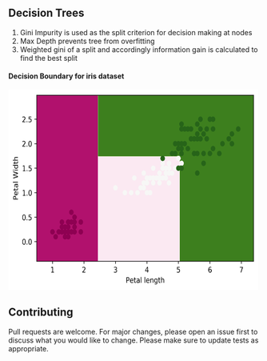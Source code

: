 
## Decision Trees

1. Gini Impurity is used as the split criterion for decision making at nodes
2. Max Depth prevents tree from overfitting
3. Weighted gini of a split and accordingly information gain is calculated to find the best split


#### Decision Boundary for iris dataset

<img src="images/decision_boundary.png" width="500" height="400"/>

## Contributing

Pull requests are welcome. For major changes, please open an issue first to discuss what you would like to change.
Please make sure to update tests as appropriate.
